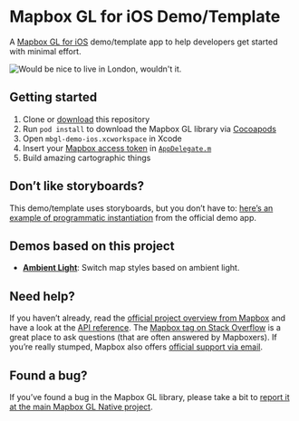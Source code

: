 # Mapbox GL for iOS Demo/Template

A [Mapbox GL for iOS](https://github.com/mapbox/mapbox-gl-native) demo/template app to help developers get started with minimal effort.

![Would be nice to live in London, wouldn't it.](https://cloud.githubusercontent.com/assets/1198851/7786397/b7b2cf6c-0180-11e5-88cd-58647bbe3591.png)

## Getting started

1.  Clone or [download](https://github.com/friedbunny/mbgl-demo-ios/archive/master.zip) this repository
1. Run `pod install` to download the Mapbox GL library via [Cocoapods](https://cocoapods.org)
1. Open `mbgl-demo-ios.xcworkspace` in Xcode
1. Insert your [Mapbox access token](https://www.mapbox.com/developers/api/#access-tokens) in [`AppDelegate.m`](https://github.com/friedbunny/mbgl-demo-ios/blob/38b640521b65f51234821db8d63478ff2104faff/mbgl-demo-ios/AppDelegate.m#L21)
1. Build amazing cartographic things

## Don’t like storyboards?

This demo/template uses storyboards, but you don’t have to: [here’s an example of programmatic instantiation](https://github.com/mapbox/mapbox-gl-native/blob/b7b4515d4883f7da1fdcfb4d5aff7a2f3118ae86/ios/app/MBXViewController.mm#L55-L59) from the official demo app.

## Demos based on this project

- [**Ambient Light**](https://github.com/friedbunny/ambient-light): Switch map styles based on ambient light.

## Need help?

If you haven’t already, read the [official project overview from Mapbox](https://www.mapbox.com/mapbox-gl-ios/) and have a look at the [API reference](https://www.mapbox.com/mapbox-gl-ios/api/). The [Mapbox tag on Stack Overflow](http://stackoverflow.com/questions/tagged/mapbox) is a great place to ask questions (that are often answered by Mapboxers). If you’re really stumped, Mapbox also offers [official support via email](https://www.mapbox.com/help/).

## Found a bug?

If you’ve found a bug in the Mapbox GL library, please take a bit to [report it at the main Mapbox GL Native project](https://github.com/mapbox/mapbox-gl-native/issues).